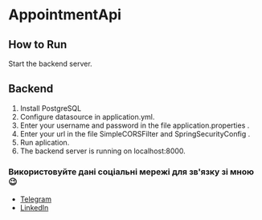 # AppointmentApi

## How to Run
Start the backend server.

## Backend

1. Install PostgreSQL
2. Configure datasource in application.yml.
3. Enter your username and password in the file application.properties .
4. Enter your url in the file SimpleCORSFilter and SpringSecurityConfig .
5. Run aplication.
6. The backend server is running on localhost:8000.

### Використовуйте дані соціальні мережі для зв'язку зі мною 😉
- <a target="_blank" href="https://t.me/ya0sobenniy">Telegram</a>
- <a target="_blank" href="https://www.linkedin.com/in/andrii-hais-0bb7921b2/">LinkedIn</a>

